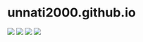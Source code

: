 # unnati2000.github.io
![](https://i.imgur.com/j8mI3qR.png)
![](https://i.imgur.com/imq1k2Z.png)
![](https://i.imgur.com/QTS5Mnj.png)
![](https://i.imgur.com/RNMJheH.png)
